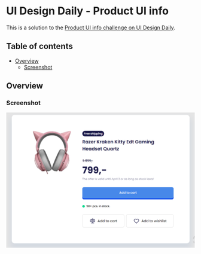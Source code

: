 # UI Design Daily - Product UI info

This is a solution to the [Product UI info challenge on UI Design Daily](https://uidesigndaily.com/posts/figma-product-info-ui-design-card-day-1575). 

## Table of contents

- [Overview](#overview)
  - [Screenshot](#screenshot)




## Overview



### Screenshot

![](./product.png)






